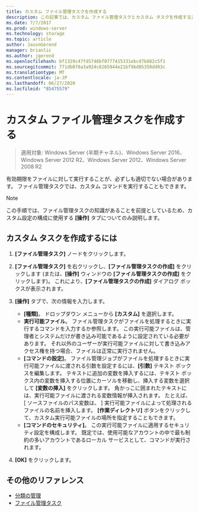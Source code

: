 ```yaml
---
title: カスタム ファイル管理タスクを作成する
description: この記事では、カスタム ファイル管理タスクとカスタム タスクを作成する方法について説明します。
ms.date: 7/7/2017
ms.prod: windows-server
ms.technology: storage
ms.topic: article
author: JasonGerend
manager: brianlic
ms.author: jgerend
ms.openlocfilehash: bf1329c47fd5746bf0777415331ebcd7b882c5f1
ms.sourcegitcommit: 771db070a3a924c8265944e21bf9bd85350dd93c
ms.translationtype: MT
ms.contentlocale: ja-JP
ms.lasthandoff: 06/27/2020
ms.locfileid: "85475579"
---
```

# <a name="create-a-custom-file-management-task"></a>カスタム ファイル管理タスクを作成する

> 適用対象: Windows Server (半期チャネル)、Windows Server 2016、Windows Server 2012 R2、Windows Server 2012、Windows Server 2008 R2

有効期限をファイルに対して実行することが、必ずしも適切でない場合があります。 ファイル管理タスクでは、カスタム コマンドを実行することもできます。

> [!Note]
> この手順では、ファイル管理タスクの知識があることを前提としているため、カスタム設定の構成に使用する **[操作]** タブについてのみ説明します。

## <a name="to-create-a-custom-task"></a>カスタム タスクを作成するには

1.  **[ファイル管理タスク]** ノードをクリックします。

2.  **[ファイル管理タスク]** を右クリックし、**[ファイル管理タスクの作成]** をクリックします (または、**[操作]** ウィンドウの **[ファイル管理タスクの作成]** をクリックします)。 これにより、**[ファイル管理タスクの作成]** ダイアログ ボックスが表示されます。

3.  **[操作]** タブで、次の情報を入力します。

    -   **[種類]**。 ドロップダウン メニューから **[カスタム]** を選択します。
    -   **実行可能ファイル**。 ファイル管理タスクがファイルを処理するときに実行するコマンドを入力するか参照します。 この実行可能ファイルは、管理者とシステムだけが書き込み可能であるように設定されている必要があります。 それ以外のユーザーが実行可能ファイルに対して書き込みアクセス権を持つ場合、ファイルは正常に実行されません。
    -   **[コマンドの設定]**。 ファイル管理ジョブがファイルを処理するときに実行可能ファイルに渡される引数を設定するには、**[引数]** テキスト ボックスを編集します。 テキストに追加の変数を挿入するには、テキスト ボックス内の変数を挿入する位置にカーソルを移動し、挿入する変数を選択して **[変数の挿入]** をクリックします。 角かっこに囲まれたテキストには、実行可能ファイルに渡される変数情報が挿入されます。 たとえば、 \[ ソースファイルのパス変数は、 \] 実行可能ファイルによって処理されるファイルの名前を挿入します。 **[作業ディレクトリ]** ボタンをクリックして、カスタム実行可能ファイルの場所を指定することもできます。
    -   **[コマンドのセキュリティ]**。 この実行可能ファイルに適用するセキュリティ設定を構成します。 既定では、使用可能なアカウントの中で最も制約の多いアカウントであるローカル サービスとして、コマンドが実行されます。

4.  **[OK]** をクリックします。

## <a name="additional-references"></a>その他のリファレンス

-   [分類の管理](classification-management.md)
-   [ファイル管理タスク](file-management-tasks.md)